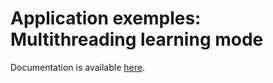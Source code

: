 # Application exemples: Multithreading learning mode

Documentation is available [here](https://www.docs.niryo.com/applications/ned/source/examples/control_ned_multithreading_learning_mode).
